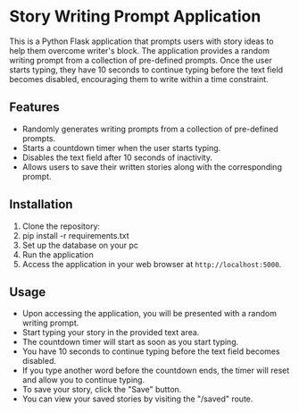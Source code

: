 # Story Writing Prompt Application

This is a Python Flask application that prompts users with story ideas to help them overcome writer's block. The application provides a random writing prompt from a collection of pre-defined prompts. Once the user starts typing, they have 10 seconds to continue typing before the text field becomes disabled, encouraging them to write within a time constraint.

## Features

- Randomly generates writing prompts from a collection of pre-defined prompts.
- Starts a countdown timer when the user starts typing.
- Disables the text field after 10 seconds of inactivity.
- Allows users to save their written stories along with the corresponding prompt.

## Installation

1. Clone the repository:
2. pip install -r requirements.txt
3. Set up the database on your pc
4. Run the application
5. Access the application in your web browser at `http://localhost:5000`.

## Usage

- Upon accessing the application, you will be presented with a random writing prompt.
- Start typing your story in the provided text area.
- The countdown timer will start as soon as you start typing.
- You have 10 seconds to continue typing before the text field becomes disabled.
- If you type another word before the countdown ends, the timer will reset and allow you to continue typing.
- To save your story, click the "Save" button.
- You can view your saved stories by visiting the "/saved" route.
